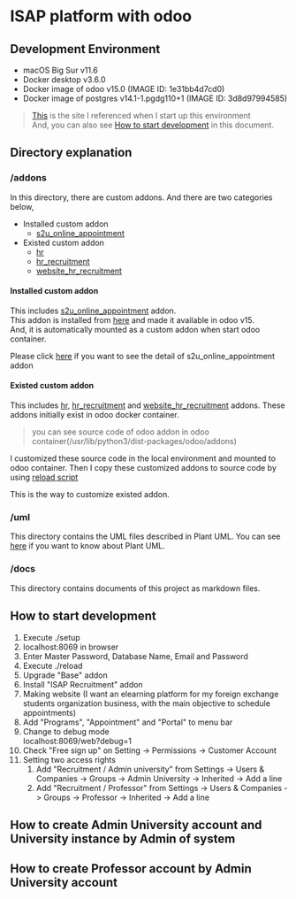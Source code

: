 [hr]: addons/hr
[hr_recruitment]: addons/hr_recruitment
[s2u_online_appointment]: addons/s2u_online_appointment
[website_hr_recruitment]: addons/website_hr_recruitment
[website_of_s2u_online_appointment]: https://apps.odoo.com/apps/modules/14.0/s2u_online_appointment/
[reload]: reload
[reset]: reset
[website_of_plantUML]: https://plantuml.com/en/
[website_of_docker_image]: https://hub.docker.com/_/odoo


# ISAP platform with odoo

## Development Environment
- macOS Big Sur v11.6
- Docker desktop v3.6.0
- Docker image of odoo v15.0 (IMAGE ID: 1e31bb4d7cd0)
- Docker image of postgres v14.1-1.pgdg110+1 (IMAGE ID: 3d8d97994585)
> [This][website_of_docker_image] is the site I referenced when I start up this environment  
> And, you can also see [How to start development](#how-to-start-development) in this document.

## Directory explanation

### /addons

In this directory, there are custom addons. And there are two categories below,
- Installed custom addon
  - [s2u_online_appointment][s2u_online_appointment]
- Existed custom addon
  - [hr][hr]
  - [hr_recruitment][hr_recruitment]
  - [website_hr_recruitment][website_hr_recruitment]


#### Installed custom addon

This includes [s2u_online_appointment][s2u_online_appointment] addon.  
This addon is installed from [here][website_of_s2u_online_appointment] and made it available in odoo v15.  
And, it is automatically mounted as a custom addon when start odoo container.

Please click [here][s2u_online_appointment] if you want to see the detail of s2u_online_appointment addon

#### Existed custom addon

This includes [hr][hr], [hr_recruitment][hr_recruitment] and [website_hr_recruitment][website_hr_recruitment] addons.
These addons initially exist in odoo docker container.
> you can see source code of odoo addon in odoo container(/usr/lib/python3/dist-packages/odoo/addons)

I customized these source code in the local environment and mounted to odoo container.
Then I copy these customized addons to source code by using [reload script][reload]

This is the way to customize existed addon.

### /uml

This directory contains the UML files described in Plant UML.
You can see [here][website_of_plantUML] if you want to know about Plant UML.

### /docs

This directory contains documents of this project as markdown files.


## How to start development

1. Execute ./setup
1. localhost:8069 in browser
1. Enter Master Password, Database Name, Email and Password
1. Execute ./reload
1. Upgrade "Base" addon
1. Install "ISAP Recruitment" addon
1. Making website (I want an elearning platform for my foreign exchange students organization business, with the main objective to schedule appointments)
1. Add "Programs", "Appointment" and "Portal" to menu bar
1. Change to debug mode  
   localhost:8069/web?debug=1
1. Check "Free sign up" on Setting -> Permissions -> Customer Account
1. Setting two access rights
   1. Add "Recruitment / Admin university" from Settings -> Users & Companies -> Groups -> Admin University -> Inherited -> Add a line
   1. Add "Recruitment / Professor" from Settings -> Users & Companies -> Groups -> Professor -> Inherited -> Add a line

## How to create Admin University account and University instance by Admin of system

## How to create Professor account by Admin University account
